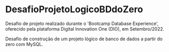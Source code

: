 # DesafioProjetoLogicoBDdoZero
Desafio de projeto realizado durante o 'Bootcamp Database Experience', oferecido pela plataforma Digital Innovation One (DIO), em Setembro/2022.

Desafio de construção de um projeto lógico de banco de dados a partir do zero com MySQL.
